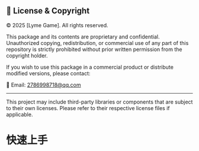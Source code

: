 ﻿## 📄 License & Copyright

© 2025 [Lyme Game]. All rights reserved.

This package and its contents are proprietary and confidential. Unauthorized copying, redistribution, or commercial use of any part of this repository is strictly prohibited without prior written
permission from the copyright holder.

If you wish to use this package in a commercial product or distribute modified versions, please contact:

📧 Email: 2786998718@qq.com

---

This project may include third-party libraries or components that are subject to their own licenses. Please refer to their respective license files if applicable.

# 快速上手

